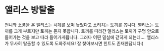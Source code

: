 # 앨리스 방탈출
언니와 소풍을 온 앨리스는 시계를 보며 늦었다고 소리치는 토끼를 봅니다. 앨리스는 토끼를 크게 부르지만 토끼는 듣지 못합니다. 토끼를 따라간 앨리스는 토끼가 구멍 안으로 들어가는 것을 보고 따라 들어가게됩니다. 그러다 어떤 밀실에 갇히게 되는데.... 앨리스가 무사히 탈출할 수 있도록 도와주세요! 잘 찾아보시면 힌트도 존재한답니다:)
